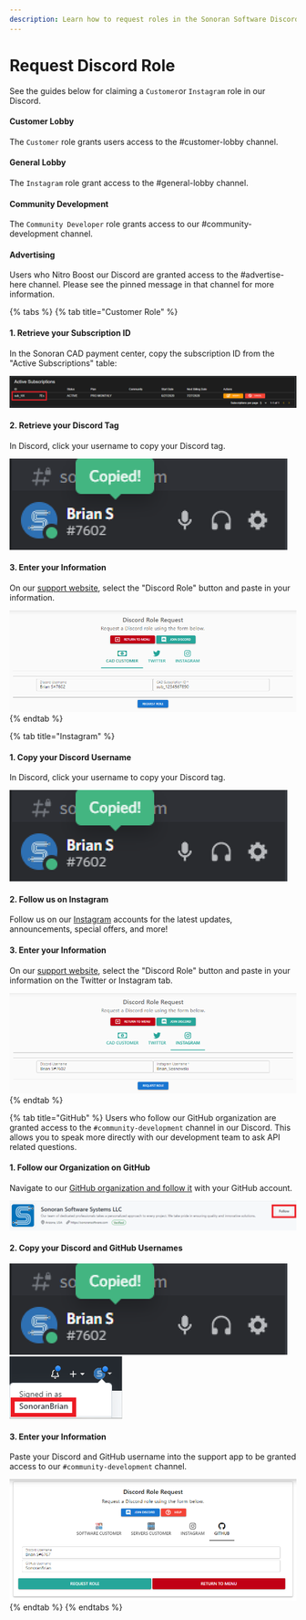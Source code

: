 ```yaml
---
description: Learn how to request roles in the Sonoran Software Discord server.
---
```


# Request Discord Role

See the guides below for claiming a `Customer`or `Instagram` role in our Discord.

#### Customer Lobby

The `Customer` role grants users access to the #customer-lobby channel.

#### General Lobby

The `Instagram` role grant access to the #general-lobby channel.

#### Community Development

The `Community Developer` role grants access to our #community-development channel.

#### Advertising

Users who Nitro Boost our Discord are granted access to the #advertise-here channel. Please see the pinned message in that channel for more information.

{% tabs %}
{% tab title="Customer Role" %}
#### 1. Retrieve your Subscription ID

In the Sonoran CAD payment center, copy the subscription ID from the "Active Subscriptions" table:

![Sonoran CAD's Payment Center](<../../.gitbook/assets/image (323).png>)

#### 2. Retrieve your Discord Tag

In Discord, click your username to copy your Discord tag.

![Copy Discord Tag](<../../.gitbook/assets/image (378).png>)

#### 3. Enter your Information

On our [support website](https://support.sonoransoftware.com), select the "Discord Role" button and paste in your information.

![Sonoran Support - Request Discord Role](<../../.gitbook/assets/image (360).png>)
{% endtab %}

{% tab title="Instagram" %}
#### 1. Copy your Discord Username

In Discord, click your username to copy your Discord tag.

![Copy Discord Tag](<../../.gitbook/assets/image (378).png>)

#### 2. Follow us on Instagram

Follow us on our [Instagram](https://www.instagram.com/sonoransoftware/) accounts for the latest updates, announcements, special offers, and more!

#### 3. Enter your Information

On our [support website](https://support.sonoransoftware.com), select the "Discord Role" button and paste in your information on the Twitter or Instagram tab.

![Sonoran Support - Request Role](<../../.gitbook/assets/image (330).png>)
{% endtab %}

{% tab title="GitHub" %}
Users who follow our GitHub organization are granted access to the `#community-development` channel in our Discord. This allows you to speak more directly with our development team to ask API related questions.



#### 1. Follow our Organization on GitHub

Navigate to our [GitHub organization and follow it](https://github.com/Sonoran-Software) with your GitHub account.

![GitHub - Follow Organization](<../../.gitbook/assets/image (40).png>)

#### 2. Copy your Discord and GitHub Usernames

![](<../../.gitbook/assets/image (209).png>)![](<../../.gitbook/assets/image (76).png>)

#### 3. Enter your Information

Paste your Discord and GitHub username into the support app to be granted access to our `#community-development` channel.

![](<../../.gitbook/assets/image (125).png>)
{% endtab %}
{% endtabs %}
